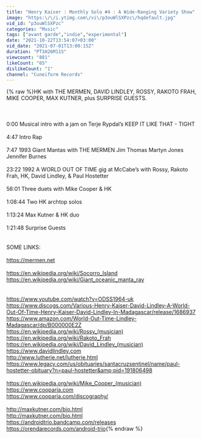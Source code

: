```yaml
---
title: "Henry Kaiser : Monthly Solo #4 : A Wide-Ranging Variety Show"
image: "https:\/\/i.ytimg.com\/vi\/p3ouWlSXPzc\/hqdefault.jpg"
vid_id: "p3ouWlSXPzc"
categories: "Music"
tags: ["avant garde","indie","experimental"]
date: "2021-10-22T13:54:07+03:00"
vid_date: "2021-07-01T13:00:15Z"
duration: "PT1H26M11S"
viewcount: "881"
likeCount: "65"
dislikeCount: "1"
channel: "Cuneiform Records"
---
```

{% raw %}HK with THE MERMEN, DAVID LINDLEY, ROSSY, RAKOTO FRAH, MIKE COOPER, MAX KUTNER, plus SURPRISE GUESTS.<br /><br /><br /><br />0:00  Musical intro with a jam on Terje Rypdal’s KEEP IT LIKE THAT - TIGHT<br /><br />4:47  Intro Rap<br /><br />7:47  1993 Giant Mantas with THE MERMEN   Jim Thomas  Martyn Jones  Jennifer Burnes<br /><br />23:22  1992 A WORLD OUT OF TIME gig at McCabe’s with Rossy, Rakoto Frah, HK, David Lindley, &amp; Paul Hostetter<br /><br />56:01  Three duets with Mike Cooper &amp; HK<br /><br />1:08:44  Two HK archtop solos<br /><br />1:13:24  Max Kutner &amp; HK duo<br /><br />1:21:48  Surprise Guests<br /><br /><br />SOME LINKS:<br /><br /><a rel="nofollow" target="blank" href="https://mermen.net">https://mermen.net</a><br /><br /><a rel="nofollow" target="blank" href="https://en.wikipedia.org/wiki/Socorro_Island">https://en.wikipedia.org/wiki/Socorro_Island</a><br /><a rel="nofollow" target="blank" href="https://en.wikipedia.org/wiki/Giant_oceanic_manta_ray">https://en.wikipedia.org/wiki/Giant_oceanic_manta_ray</a><br /><br /><br /><a rel="nofollow" target="blank" href="https://www.youtube.com/watch?v=ODSS1964-uk">https://www.youtube.com/watch?v=ODSS1964-uk</a><br /><a rel="nofollow" target="blank" href="https://www.discogs.com/Various-Henry-Kaiser-David-Lindley-A-World-Out-Of-Time-Henry-Kaiser-David-Lindley-In-Madagascar/release/1686937">https://www.discogs.com/Various-Henry-Kaiser-David-Lindley-A-World-Out-Of-Time-Henry-Kaiser-David-Lindley-In-Madagascar/release/1686937</a><br /><a rel="nofollow" target="blank" href="https://www.amazon.com/World-Out-Time-Lindley-Madagascar/dp/B000000E2Z">https://www.amazon.com/World-Out-Time-Lindley-Madagascar/dp/B000000E2Z</a><br /><a rel="nofollow" target="blank" href="https://en.wikipedia.org/wiki/Rossy_(musician)">https://en.wikipedia.org/wiki/Rossy_(musician)</a><br /><a rel="nofollow" target="blank" href="https://en.wikipedia.org/wiki/Rakoto_Frah">https://en.wikipedia.org/wiki/Rakoto_Frah</a><br /><a rel="nofollow" target="blank" href="https://en.wikipedia.org/wiki/David_Lindley_(musician)">https://en.wikipedia.org/wiki/David_Lindley_(musician)</a><br /><a rel="nofollow" target="blank" href="https://www.davidlindley.com">https://www.davidlindley.com</a><br /><a rel="nofollow" target="blank" href="http://www.lutherie.net/lutherie.html">http://www.lutherie.net/lutherie.html</a><br /><a rel="nofollow" target="blank" href="https://www.legacy.com/us/obituaries/santacruzsentinel/name/paul-hostetter-obituary?n=paul-hostetter&amp;pid=191806498">https://www.legacy.com/us/obituaries/santacruzsentinel/name/paul-hostetter-obituary?n=paul-hostetter&amp;pid=191806498</a><br /><br /><a rel="nofollow" target="blank" href="https://en.wikipedia.org/wiki/Mike_Cooper_(musician)">https://en.wikipedia.org/wiki/Mike_Cooper_(musician)</a><br /><a rel="nofollow" target="blank" href="https://www.cooparia.com">https://www.cooparia.com</a><br /><a rel="nofollow" target="blank" href="https://www.cooparia.com/discography/">https://www.cooparia.com/discography/</a><br /><br /><a rel="nofollow" target="blank" href="http://maxkutner.com/bio.html">http://maxkutner.com/bio.html</a><br /><a rel="nofollow" target="blank" href="http://maxkutner.com/bio.html">http://maxkutner.com/bio.html</a><br /><a rel="nofollow" target="blank" href="https://androidtrio.bandcamp.com/releases">https://androidtrio.bandcamp.com/releases</a><br /><a rel="nofollow" target="blank" href="https://orendarecords.com/android-trio">https://orendarecords.com/android-trio</a>{% endraw %}
